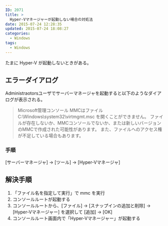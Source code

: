 ```yaml
---
ID: 2071
title: >
  Hyper-Vマネージャーが起動しない場合の対処法
date: 2015-07-24 12:28:35
updated: 2015-07-24 18:08:27
categories:
  - Windows
tags: 
  - Windows
---
```


たまに Hyper-V が起動しないときがある。

<!--more-->
<h2>エラーダイアログ</h2>
Administraotorsユーザでサーバーマネージャを起動すると以下のようなダイアログが表示される。

<blockquote>Microsoft管理コンソール
MMCはファイル C:\Windows\system32\virtmgmt.msc を開くことができません。
ファイルが存在しないか、MMCコンソールでないか、または新しいバージョンのMMCで作成された可能性があります。
また、ファイルへのアクセス権が不足している場合もあります。</blockquote>

<h3>手順</h3>
[サーバーマネージャ] -> [ツール] -> [Hyper-Vマネージャ]

<h2>解決手順</h2>
<ol>
  <li>「ファイル名を指定して実行」で mmc を実行</li>
  <li>コンソールルートが起動する</li>
  <li>コンソールルートから、[ファイル] -> [スナップインの追加と削除] -> [Hyper-Vマネージャー] を選択して [追加] -> [OK]</li>
  <li>コンソールルート画面内で「Hyper-Vマネージャー」が起動する</li>
</ol>
